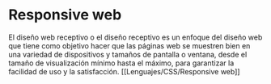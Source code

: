 # Responsive web
El diseño web receptivo o el diseño receptivo es un enfoque del diseño web que tiene como objetivo hacer que las páginas web se muestren bien en una variedad de dispositivos y tamaños de pantalla o ventana, desde el tamaño de visualización mínimo hasta el máximo, para garantizar la facilidad de uso y la satisfacción.
[[Lenguajes/CSS/Responsive web]]